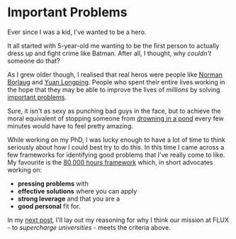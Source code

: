 # Important Problems

Ever since I was a kid, I’ve wanted to be a hero.

It all started with 5-year-old me wanting to be the first person to actually dress up and fight crime like Batman. After all, I thought, why _couldn't_ someone do that?

As I grew older though, I realised that real heros were people like [Norman Borlaug](https://en.wikipedia.org/wiki/Norman_Borlaug) and [Yuan Longping](https://en.wikipedia.org/wiki/Yuan_Longping). People who spent their entire lives working in the hope that they may be able to improve the lives of _millions_ by solving [important problems](https://www.cs.utexas.edu/users/dahlin/bookshelf/hamming.html).

Sure, it isn't as sexy as punching bad guys in the face, but to achieve the moral equivalent of stopping someone from [drowning in a pond](https://en.wikipedia.org/wiki/Famine,_Affluence,_and_Morality) every few minutes would have to feel pretty amazing.

While working on my PhD, I was lucky enough to have a lot of time to think seriously about how I could best try to do this. In this time I came across a few frameworks for identifying good problems that I've really come to like. My favourite is the [80,000 hours framework](https://80000hours.org/make-a-difference-with-your-career/) which, in short advocates working on:
* **pressing problems** with 
* **effective solutions** where you can apply
* **strong leverage** and that you are a
* **good personal** fit for.

In my [next post](/posts/supercharging-universities), I'll lay out my reasoning for why I think our mission at FLUX - to _supercharge universities_ - meets the criteria above.